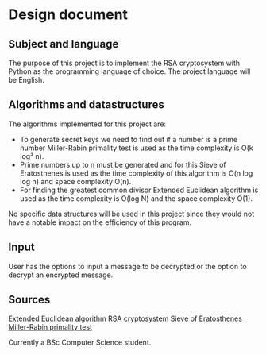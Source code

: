 # Design document
## Subject and language
The purpose of this project is to implement the RSA cryptosystem with Python as the programming language of choice. The project language will be English.
## Algorithms and datastructures
The algorithms implemented for this project are:
- To generate secret keys we need to find out if a number is a prime number Miller-Rabin primality test is used as the time complexity is O(k log³ n).
- Prime numbers up to n must be generated and for this Sieve of Eratosthenes is used as the time complexity of this algorithm is O(n log log n) and space complexity O(n).
- For finding the greatest common divisor Extended Euclidean algorithm is used as the time complexity is O(log N) and the space complexity O(1).

No specific data structures will be used in this project since they would not have a notable impact on the efficiency of this program.

## Input
User has the options to input a message to be decrypted or the option to decrypt an encrypted message.

## Sources
[Extended Euclidean algorithm](https://iq.opengenus.org/extended-euclidean-algorithm/)
[RSA cryptosystem](https://en.wikipedia.org/wiki/RSA_(cryptosystem))
[Sieve of Eratosthenes](https://en.wikipedia.org/wiki/Sieve_of_Eratosthenes)
[Miller-Rabin primality test](https://en.wikipedia.org/wiki/Miller%E2%80%93Rabin_primality_test)

Currently a BSc Computer Science student.
